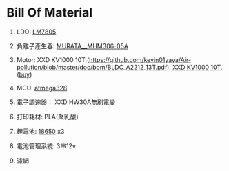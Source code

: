 # Bill Of Material

1. LDO:
  [LM7805][1]

2. 負離子產生器:
  [MURATA__MHM306-05A][2]

3. Motor:
XXD KV1000 10T.(https://github.com/kevin01yaya/Air-pollution/blob/master/doc/bom/BLDC_A2212_13T.pdf).
[XXD KV1000 10T](https://github.com/kevin01yaya/Air-pollution/blob/master/doc/bom/BLDC_A2212_13T.pdf).
([buy](https://item.taobao.com/item.htm?spm=a230r.1.14.5.700d4548DGiHi5&id=520782425493&ns=1&abbucket=20#detail))

4. MCU:
  [atmega328][4]

5. 電子調速器：
  XXD HW30A無刷電變

6. 打印耗材:
  PLA(聚乳酸)

7. 鋰電池:
  [18650][7] x3

8. 電池管理系統:
  3串12v

9. 濾網

[1]: http://www.ti.com/lit/ds/symlink/lm340.pdf                                               "TI_LM7805"
[2]: https://www.murata.com/products/productdetail?partno=MHM306-05A "MURATA__MHM306-05A"
[4]: https://www.microchip.com/wwwproducts/en/ATmega328                      "ATmega328"
[7]: https://24h.pchome.com.tw/prod/DCABD3-A900807F6?fq=/S/DCABD3"18650"

